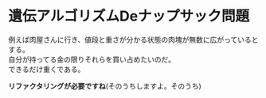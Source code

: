 # 遺伝アルゴリズムDeナップサック問題
例えば肉屋さんに行き、値段と重さが分かる状態の肉塊が無数に広がっているとする。  
自分が持ってる金の限りそれらを買い占めたいのだ。  
できるだけ重くである。  
  
**リファクタリングが必要ですね**(そのうちしますよ。そのうち)
